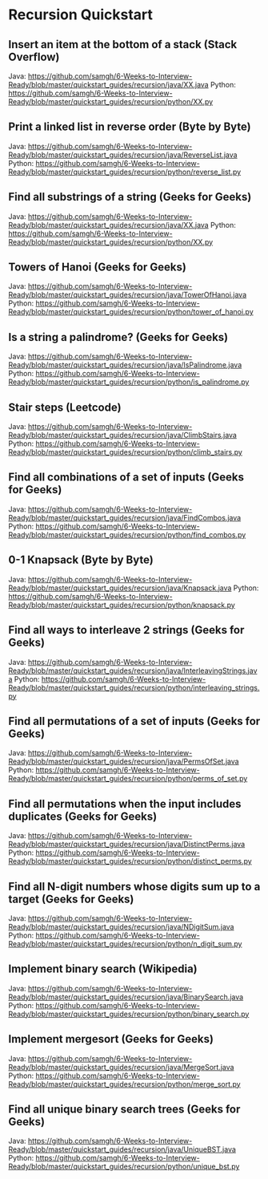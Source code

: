 # Recursion Quickstart

## Insert an item at the bottom of a stack (Stack Overflow)
Java: https://github.com/samgh/6-Weeks-to-Interview-Ready/blob/master/quickstart_guides/recursion/java/XX.java
Python: https://github.com/samgh/6-Weeks-to-Interview-Ready/blob/master/quickstart_guides/recursion/python/XX.py

## Print a linked list in reverse order (Byte by Byte)
Java: https://github.com/samgh/6-Weeks-to-Interview-Ready/blob/master/quickstart_guides/recursion/java/ReverseList.java
Python: https://github.com/samgh/6-Weeks-to-Interview-Ready/blob/master/quickstart_guides/recursion/python/reverse_list.py

## Find all substrings of a string (Geeks for Geeks)
Java: https://github.com/samgh/6-Weeks-to-Interview-Ready/blob/master/quickstart_guides/recursion/java/XX.java
Python: https://github.com/samgh/6-Weeks-to-Interview-Ready/blob/master/quickstart_guides/recursion/python/XX.py

## Towers of Hanoi (Geeks for Geeks)
Java: https://github.com/samgh/6-Weeks-to-Interview-Ready/blob/master/quickstart_guides/recursion/java/TowerOfHanoi.java
Python: https://github.com/samgh/6-Weeks-to-Interview-Ready/blob/master/quickstart_guides/recursion/python/tower_of_hanoi.py

## Is a string a palindrome? (Geeks for Geeks)
Java: https://github.com/samgh/6-Weeks-to-Interview-Ready/blob/master/quickstart_guides/recursion/java/IsPalindrome.java
Python: https://github.com/samgh/6-Weeks-to-Interview-Ready/blob/master/quickstart_guides/recursion/python/is_palindrome.py

## Stair steps (Leetcode)
Java: https://github.com/samgh/6-Weeks-to-Interview-Ready/blob/master/quickstart_guides/recursion/java/ClimbStairs.java
Python: https://github.com/samgh/6-Weeks-to-Interview-Ready/blob/master/quickstart_guides/recursion/python/climb_stairs.py

## Find all combinations of a set of inputs (Geeks for Geeks)
Java: https://github.com/samgh/6-Weeks-to-Interview-Ready/blob/master/quickstart_guides/recursion/java/FindCombos.java
Python: https://github.com/samgh/6-Weeks-to-Interview-Ready/blob/master/quickstart_guides/recursion/python/find_combos.py

## 0-1 Knapsack (Byte by Byte)
Java: https://github.com/samgh/6-Weeks-to-Interview-Ready/blob/master/quickstart_guides/recursion/java/Knapsack.java
Python: https://github.com/samgh/6-Weeks-to-Interview-Ready/blob/master/quickstart_guides/recursion/python/knapsack.py

## Find all ways to interleave 2 strings (Geeks for Geeks)
Java: https://github.com/samgh/6-Weeks-to-Interview-Ready/blob/master/quickstart_guides/recursion/java/InterleavingStrings.java
Python: https://github.com/samgh/6-Weeks-to-Interview-Ready/blob/master/quickstart_guides/recursion/python/interleaving_strings.py

## Find all permutations of a set of inputs (Geeks for Geeks)
Java: https://github.com/samgh/6-Weeks-to-Interview-Ready/blob/master/quickstart_guides/recursion/java/PermsOfSet.java
Python: https://github.com/samgh/6-Weeks-to-Interview-Ready/blob/master/quickstart_guides/recursion/python/perms_of_set.py

## Find all permutations when the input includes duplicates (Geeks for Geeks)
Java: https://github.com/samgh/6-Weeks-to-Interview-Ready/blob/master/quickstart_guides/recursion/java/DistinctPerms.java
Python: https://github.com/samgh/6-Weeks-to-Interview-Ready/blob/master/quickstart_guides/recursion/python/distinct_perms.py

## Find all N-digit numbers whose digits sum up to a target (Geeks for Geeks)
Java: https://github.com/samgh/6-Weeks-to-Interview-Ready/blob/master/quickstart_guides/recursion/java/NDigitSum.java
Python: https://github.com/samgh/6-Weeks-to-Interview-Ready/blob/master/quickstart_guides/recursion/python/n_digit_sum.py

## Implement binary search (Wikipedia)
Java: https://github.com/samgh/6-Weeks-to-Interview-Ready/blob/master/quickstart_guides/recursion/java/BinarySearch.java
Python: https://github.com/samgh/6-Weeks-to-Interview-Ready/blob/master/quickstart_guides/recursion/python/binary_search.py

## Implement mergesort (Geeks for Geeks)
Java: https://github.com/samgh/6-Weeks-to-Interview-Ready/blob/master/quickstart_guides/recursion/java/MergeSort.java
Python: https://github.com/samgh/6-Weeks-to-Interview-Ready/blob/master/quickstart_guides/recursion/python/merge_sort.py

## Find all unique binary search trees (Geeks for Geeks)
Java: https://github.com/samgh/6-Weeks-to-Interview-Ready/blob/master/quickstart_guides/recursion/java/UniqueBST.java
Python: https://github.com/samgh/6-Weeks-to-Interview-Ready/blob/master/quickstart_guides/recursion/python/unique_bst.py
